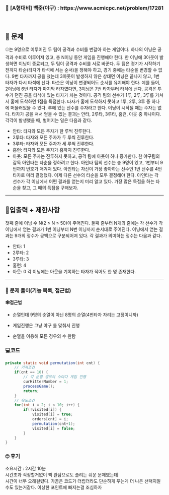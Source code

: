 <h3 align="center"> 
    📢  [A형대비] 백준(야구) : https://www.acmicpc.net/problem/17281
</h3>

<br>

## 🚀 문제

⚾는 9명으로 이루어진 두 팀이 공격과 수비를 번갈아 하는 게임이다. 하나의 이닝은 공격과 수비로 이루어져 있고, 총 N이닝 동안 게임을 진행해야 한다. 한 이닝에 3아웃이 발생하면 이닝이 종료되고, 두 팀이 공격과 수비를 서로 바꾼다.
두 팀은 경기가 시작하기 전까지 타순(타자가 타석에 서는 순서)을 정해야 하고, 경기 중에는 타순을 변경할 수 없다. 9번 타자까지 공을 쳤는데 3아웃이 발생하지 않은 상태면 이닝은 끝나지 않고, 1번 타자가 다시 타석에 선다. 타순은 이닝이 변경되어도 순서를 유지해야 한다. 예를 들어, 2이닝에 6번 타자가 마지막 타자였다면, 3이닝은 7번 타자부터 타석에 선다.
공격은 투수가 던진 공을 타석에 있는 타자가 치는 것이다. 공격 팀의 선수가 1루, 2루, 3루를 거쳐서 홈에 도착하면 1점을 득점한다. 타자가 홈에 도착하지 못하고 1루, 2루, 3루 중 하나에 머물러있을 수 있다. 루에 있는 선수를 주자라고 한다. 이닝이 시작될 때는 주자는 없다.
타자가 공을 쳐서 얻을 수 있는 결과는 안타, 2루타, 3루타, 홈런, 아웃 중 하나이다. 각각이 발생했을 때, 벌어지는 일은 다음과 같다.
- 안타: 타자와 모든 주자가 한 루씩 진루한다.
- 2루타: 타자와 모든 주자가 두 루씩 진루한다.
- 3루타: 타자와 모든 주자가 세 루씩 진루한다.
- 홈런: 타자와 모든 주자가 홈까지 진루한다.
- 아웃: 모든 주자는 진루하지 못하고, 공격 팀에 아웃이 하나 증가한다.
한 야구팀의 감독 아인타는 타순을 정하려고 한다. 아인타 팀의 선수는 총 9명이 있고, 1번부터 9번까지 번호가 매겨져 있다. 아인타는 자신이 가장 좋아하는 선수인 1번 선수를 4번 타자로 미리 결정했다. 이제 다른 선수의 타순을 모두 결정해야 한다. 아인타는 각 선수가 각 이닝에서 어떤 결과를 얻는지 미리 알고 있다. 가장 많은 득점을 하는 타순을 찾고, 그 때의 득점을 구해보자.

---

## 🚦입출력 + 제한사항

첫째 줄에 이닝 수 N(2 ≤ N ≤ 50)이 주어진다. 둘째 줄부터 N개의 줄에는 각 선수가 각 이닝에서 얻는 결과가 1번 이닝부터 N번 이닝까지 순서대로 주어진다. 이닝에서 얻는 결과는 9개의 정수가 공백으로 구분되어져 있다. 각 결과가 의미하는 정수는 다음과 같다.
- 안타: 1
- 2루타: 2
- 3루타: 3
- 홈런: 4
- 아웃: 0
각 이닝에는 아웃을 기록하는 타자가 적어도 한 명 존재한다.

---

### 📜 문제 풀이(기능 목록, 접근법)
**🕸접근법**
- 순열인데 9명의 순열이 아닌 8명의 순열(4번타자 자리는 고정이니까)
- 게임진행은 그냥 야구 룰 맞춰서 진행

- 순열을 이용해 모든 경우의 수 완탐

### 💻코드

```java
private static void permutation(int cnt) {
	// 기저조건
	if(cnt == 10) {
		// 각 순열 경우의 수마다 게임 진행 
		curHitterNumber = 1;
		processGame();
		return;
	}
	// 유도조건
	for(int i = 2; i < 10; i++) {
		if(!visited[i]) {
			visited[i] = true;
			orders[cnt] = i;
			permutation(cnt+1);
			visited[i] = false;
		}
	}
}
```

### 🙄 후기
소요시간 : 2시간 10분 <br>
시간초과 걱정할거없이 빡 완탐으로도 풀리는 쉬운 문제였는데 <br>
시간이 너무 오래걸렸다. 가끔은 코드가 더럽더라도 단순하게 푸는게 더 나은 선택지일수도 있는거같다. 이상한 포인트에 빠지는걸 조심하자